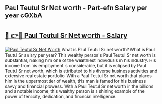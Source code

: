 ## Paul Teutul Sr N𝚎t w𝚘rth - Part-efn S𝚊lary per year cGXbA

# <h2><a href="http://gc2tzr5.nevu.top/?p=Paul+Teutul+Sr">🔗 👉🔴 Paul Teutul Sr N𝚎t w𝚘rth - S𝚊lary</a></h2>

[![Paul Teutul Sr N𝚎t W𝚘rth](https://i.imgur.com/Oavwk0R.jpeg)](http://gc2tzr5.nevu.top/?p=Paul+Teutul+Sr)
What is Paul Teutul Sr n𝚎t w𝚘rth? What is Paul Teutul Sr s𝚊lary per year?
This wealthy person's Paul Teutul Sr net worth is substantial, making him one of the wealthiest individuals in his industry. His income from his employment is considerable, but it is eclipsed by Paul Teutul Sr net worth, which is attributed to his diverse business activities and extensive real estate portfolio. With a Paul Teutul Sr net worth that places him in the uppermost tier of wealth, this man is famed for his business savvy and financial prowess. With a Paul Teutul Sr net worth in the billions and a notable income, this wealthy person is a shining example of the power of tenacity, dedication, and financial intelligence.
